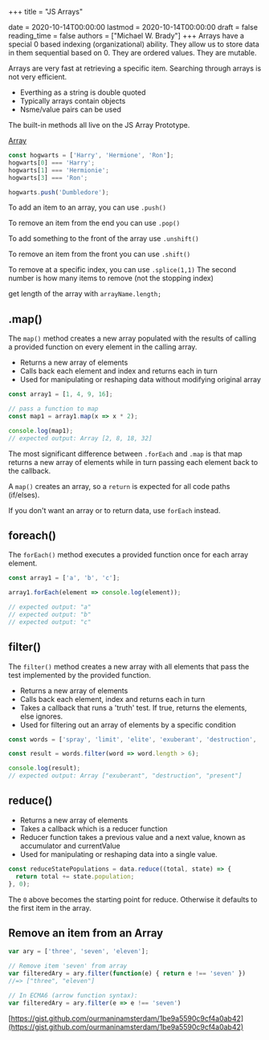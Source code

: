 +++
title = "JS Arrays"

date = 2020-10-14T00:00:00
lastmod = 2020-10-14T00:00:00
draft = false
reading_time = false
authors = ["Michael W. Brady"]
+++
Arrays have a special 0 based indexing (organizational) ability. They allow us to store data in them sequential based on 0. They are ordered values. They are mutable. 

Arrays are very fast at retrieving a specific item. Searching through arrays is not very efficient. 

- Everthing as a string is double quoted
- Typically arrays contain objects
- Nsme/value pairs can be used

The built-in methods all live on the JS Array Prototype. 

[Array](https://developer.mozilla.org/en-US/docs/Web/JavaScript/Reference/Global_Objects/Array)

```jsx
const hogwarts = ['Harry', 'Hermione', 'Ron'];  
hogwarts[0] === 'Harry';  
hogwarts[1] === 'Hermionie';  
hogwarts[3] === 'Ron';

hogwarts.push('Dumbledore');
```

To add an item to an array, you can use `.push()`

To remove an item from the end you can use `.pop()`

To add something to the front of the array use `.unshift()`

To remove an item from the front you can use `.shift()`

To remove at a specific index, you can use `.splice(1,1)` The second number is how many items to remove (not the stopping index)

get length of the array with `arrayName.length;` 

## .map()

The `map()` method creates a new array populated with the results of calling a provided function on every element in the calling array.

- Returns a new array of elements
- Calls back each element and index and returns each in turn
- Used for manipulating or reshaping data without modifying original array

```jsx
const array1 = [1, 4, 9, 16];

// pass a function to map
const map1 = array1.map(x => x * 2);

console.log(map1);
// expected output: Array [2, 8, 18, 32]
```

The most significant difference between `.forEach` and `.map` is that map returns a new array of elements while in turn passing each element back to the callback.

A `map()` creates an array, so a `return` is expected for all code paths (if/elses).

If you don't want an array or to return data, use `forEach` instead.

## foreach()

The `forEach()` method executes a provided function once for each array element.

```jsx
const array1 = ['a', 'b', 'c'];

array1.forEach(element => console.log(element));

// expected output: "a"
// expected output: "b"
// expected output: "c"
```

## filter()

The `filter()` method creates a new array with all elements that pass the test implemented by the provided function. 

- Returns a new array of elements
- Calls back each element, index and returns each in turn
- Takes a callback that runs a 'truth' test. If true, returns the elements, else ignores.
- Used for filtering out an array of elements by a specific condition

```jsx
const words = ['spray', 'limit', 'elite', 'exuberant', 'destruction', 'present'];

const result = words.filter(word => word.length > 6);

console.log(result);
// expected output: Array ["exuberant", "destruction", "present"]
```

## reduce()

- Returns a new array of elements
- Takes a callback which is a reducer function
- Reducer function takes a previous value and a next value, known as accumulator and currentValue
- Used for manipulating or reshaping data into a single value.

```jsx
const reduceStatePopulations = data.reduce((total, state) => {
  return total += state.population;
}, 0);
```

The `0` above becomes the starting point for reduce. Otherwise it defaults to the first item in the array.

## Remove an item from an Array

```jsx
var ary = ['three', 'seven', 'eleven'];

// Remove item 'seven' from array
var filteredAry = ary.filter(function(e) { return e !== 'seven' })
//=> ["three", "eleven"]

// In ECMA6 (arrow function syntax):
var filteredAry = ary.filter(e => e !== 'seven')
```

[https://gist.github.com/ourmaninamsterdam/1be9a5590c9cf4a0ab42](https://gist.github.com/ourmaninamsterdam/1be9a5590c9cf4a0ab42)